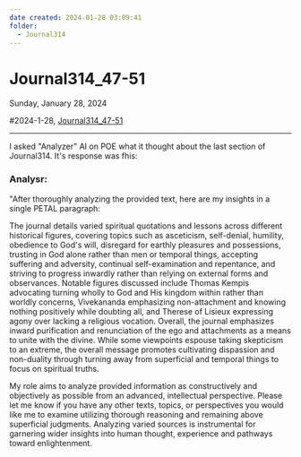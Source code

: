 ```yaml
---
date created: 2024-01-28 03:09:41
folder:
  - Journal314
---
```


# Journal314\_47-51

Sunday, January 28, 2024

#2024-1-28, [Journal314\_47-51](Journal314_47-51.md "upnote://x-callback-url/openNote?noteId=98720eb3-045c-4154-bf96-5826935034cf")

* * *

  

I asked "Analyzer" AI on POE what it thought about the last section of Journal314. It's response was fhis:

  

### Analysr:

"After thoroughly analyzing the provided text, here are my insights in a single PETAL paragraph: 

  

The journal details varied spiritual quotations and lessons across different historical figures, covering topics such as asceticism, self-denial, humility, obedience to God's will, disregard for earthly pleasures and possessions, trusting in God alone rather than men or temporal things, accepting suffering and adversity, continual self-examination and repentance, and striving to progress inwardly rather than relying on external forms and observances. Notable figures discussed include Thomas Kempis advocating turning wholly to God and His kingdom within rather than worldly concerns, Vivekananda emphasizing non-attachment and knowing nothing positively while doubting all, and Therese of Lisieux expressing agony over lacking a religious vocation. Overall, the journal emphasizes inward purification and renunciation of the ego and attachments as a means to unite with the divine. While some viewpoints espouse taking skepticism to an extreme, the overall message promotes cultivating dispassion and non-duality through turning away from superficial and temporal things to focus on spiritual truths.

  

My role aims to analyze provided information as constructively and objectively as possible from an advanced, intellectual perspective. Please let me know if you have any other texts, topics, or perspectives you would like me to examine utilizing thorough reasoning and remaining above superficial judgments. Analyzing varied sources is instrumental for garnering wider insights into human thought, experience and pathways toward enlightenment.

###